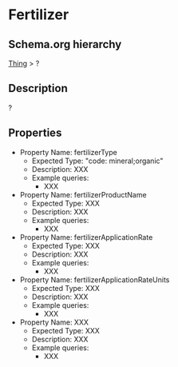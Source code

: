 # Fertilizer

## Schema.org hierarchy
[Thing](http://schema.org/Thing) > ?

## Description
?

## Properties

- Property Name: fertilizerType
	- Expected Type: "code: mineral;organic"
	- Description: XXX
	- Example queries:
		- XXX
- Property Name: fertilizerProductName
	- Expected Type: XXX
	- Description: XXX
	- Example queries:
		- XXX
- Property Name: fertilizerApplicationRate
	- Expected Type: XXX
	- Description: XXX
	- Example queries:
		- XXX
- Property Name: fertilizerApplicationRateUnits
	- Expected Type: XXX
	- Description: XXX
	- Example queries:
		- XXX
- Property Name: XXX
	- Expected Type: XXX
	- Description: XXX
	- Example queries:
		- XXX

